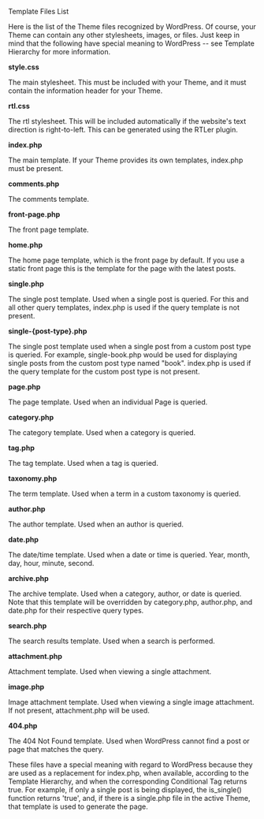 Template Files List

Here is the list of the Theme files recognized by WordPress. Of course, your Theme can contain any other stylesheets, images, or files. Just keep in mind that the following have special meaning to WordPress -- see Template Hierarchy for more information.

**style.css** 

The main stylesheet. This must be included with your Theme, and it must contain the information header for your Theme.

**rtl.css**

The rtl stylesheet. This will be included automatically if the website's text direction is right-to-left. This can be generated using the RTLer plugin.

**index.php**

The main template. If your Theme provides its own templates, index.php must be present.

**comments.php**

The comments template.

**front-page.php**

The front page template.

**home.php**

The home page template, which is the front page by default. If you use a static front page this is the template for the 
page with the latest posts.

**single.php**

The single post template. Used when a single post is queried. For this and all other query templates, index.php is used 
if the query template is not present.

**single-{post-type}.php**

The single post template used when a single post from a custom post type is queried. For example, single-book.php would 
be used for displaying single posts from the custom post type named "book". index.php is used if the query template for
 the custom post type is not present.

**page.php**

The page template. Used when an individual Page is queried.

**category.php**

The category template. Used when a category is queried.

**tag.php**

The tag template. Used when a tag is queried.

**taxonomy.php**

The term template. Used when a term in a custom taxonomy is queried.

**author.php**

The author template. Used when an author is queried.

**date.php**

The date/time template. Used when a date or time is queried. Year, month, day, hour, minute, second.

**archive.php**

The archive template. Used when a category, author, or date is queried. Note that this template will be overridden by 
category.php, author.php, and date.php for their respective query types.

**search.php**

The search results template. Used when a search is performed.

**attachment.php**

Attachment template. Used when viewing a single attachment.

**image.php**

Image attachment template. Used when viewing a single image attachment. If not present, attachment.php will be used.

**404.php**

The 404 Not Found template. Used when WordPress cannot find a post or page that matches the query.

These files have a special meaning with regard to WordPress because they are used as a replacement for index.php, 
when available, according to the Template Hierarchy, and when the corresponding Conditional Tag returns true. For 
example, if only a single post is being displayed, the is_single() function returns 'true', and, if there is a 
single.php file in the active Theme, that template is used to generate the page. 